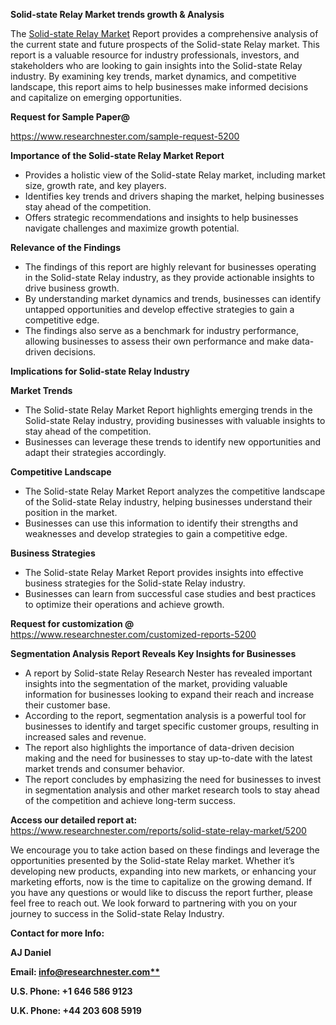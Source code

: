 ﻿<a name="_hlk169704084"></a><a name="_hlk168649135"></a><a name="_hlk167721000"></a>**Solid-state Relay Market trends growth & Analysis**

The [Solid-state Relay Market](https://www.researchnester.com/reports/solid-state-relay-market/5200) Report provides a comprehensive analysis of the current state and future prospects of the Solid-state Relay market. This report is a valuable resource for industry professionals, investors, and stakeholders who are looking to gain insights into the Solid-state Relay industry. By examining key trends, market dynamics, and competitive landscape, this report aims to help businesses make informed decisions and capitalize on emerging opportunities.

**Request for Sample Paper@**

<https://www.researchnester.com/sample-request-5200>

**Importance of the Solid-state Relay Market Report**

- Provides a holistic view of the Solid-state Relay market, including market size, growth rate, and key players.
- Identifies key trends and drivers shaping the market, helping businesses stay ahead of the competition.
- Offers strategic recommendations and insights to help businesses navigate challenges and maximize growth potential.

**Relevance of the Findings**	

- The findings of this report are highly relevant for businesses operating in the Solid-state Relay industry, as they provide actionable insights to drive business growth.
- By understanding market dynamics and trends, businesses can identify untapped opportunities and develop effective strategies to gain a competitive edge.
- The findings also serve as a benchmark for industry performance, allowing businesses to assess their own performance and make data-driven decisions.

**Implications for Solid-state Relay  Industry**

**Market Trends**

- The Solid-state Relay Market Report highlights emerging trends in the Solid-state Relay industry, providing businesses with valuable insights to stay ahead of the competition.
- Businesses can leverage these trends to identify new opportunities and adapt their strategies accordingly.

**Competitive Landscape**

- The Solid-state Relay Market Report analyzes the competitive landscape of the Solid-state Relay industry, helping businesses understand their position in the market.
- Businesses can use this information to identify their strengths and weaknesses and develop strategies to gain a competitive edge.

**Business Strategies**

- The Solid-state Relay Market Report provides insights into effective business strategies for the Solid-state Relay industry.
- Businesses can learn from successful case studies and best practices to optimize their operations and achieve growth.

**Request for customization @** <https://www.researchnester.com/customized-reports-5200>

**Segmentation Analysis Report Reveals Key Insights for Businesses**

- A report by Solid-state Relay Research Nester has revealed important insights into the segmentation of the market, providing valuable information for businesses looking to expand their reach and increase their customer base.
- According to the report, segmentation analysis is a powerful tool for businesses to identify and target specific customer groups, resulting in increased sales and revenue.
- The report also highlights the importance of data-driven decision making and the need for businesses to stay up-to-date with the latest market trends and consumer behavior.
- The report concludes by emphasizing the need for businesses to invest in segmentation analysis and other market research tools to stay ahead of the competition and achieve long-term success.

**Access our detailed report at:** <https://www.researchnester.com/reports/solid-state-relay-market/5200>

We encourage you to take action based on these findings and leverage the opportunities presented by the Solid-state Relay market. Whether it’s developing new products, expanding into new markets, or enhancing your marketing efforts, now is the time to capitalize on the growing demand. If you have any questions or would like to discuss the report further, please feel free to reach out. We look forward to partnering with you on your journey to success in the Solid-state Relay Industry.

**Contact for more Info:**

**AJ Daniel**

**Email: [info@researchnester.com**](mailto:info@researchnester.com)**

**U.S. Phone: +1 646 586 9123**

**U.K. Phone: +44 203 608 5919**



